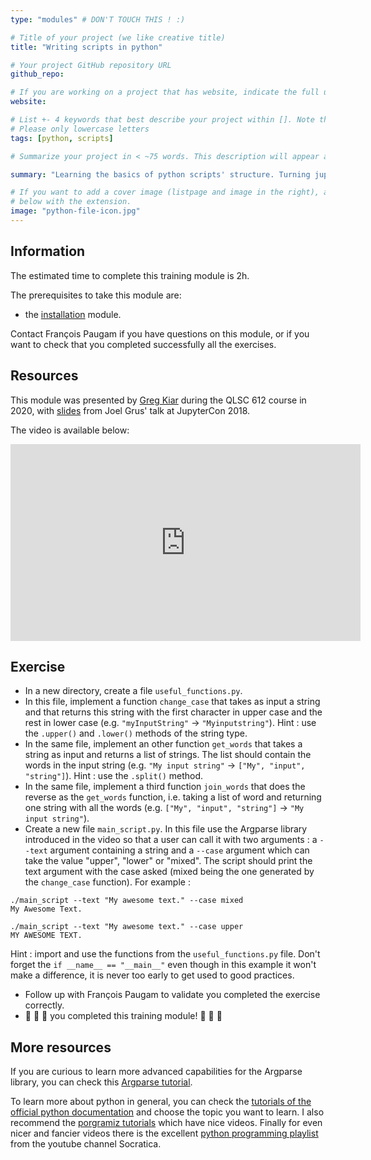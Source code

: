 ```yaml
---
type: "modules" # DON'T TOUCH THIS ! :)

# Title of your project (we like creative title)
title: "Writing scripts in python"

# Your project GitHub repository URL
github_repo:

# If you are working on a project that has website, indicate the full url including "https://" below or leave it empty.
website:

# List +- 4 keywords that best describe your project within []. Note that the project summary also involves a number of key words. Those are listed on top of the [github repository](https://github.com/PSY6983-2021/project_template), click `manage topics`.
# Please only lowercase letters
tags: [python, scripts]

# Summarize your project in < ~75 words. This description will appear at the top of your page and on the list page with other projects..

summary: "Learning the basics of python scripts' structure. Turning jupyter notebooks into scripts that can be run from anywhere. Introduction to the argument parser."

# If you want to add a cover image (listpage and image in the right), add it to your directory and indicate the name
# below with the extension.
image: "python-file-icon.jpg"
---
```

<!-- This is an html comment and this won't appear in the rendered page. You are now editing the "content" area, the core of your description. Everything that you can do in markdown is allowed below. We added a couple of comments to guide your through documenting your progress. -->

## Information

The estimated time to complete this training module is 2h.

The prerequisites to take this module are:
 * the [installation](/modules/installation) module.

Contact François Paugam if you have questions on this module, or if you want to check that you completed successfully all the exercises.

## Resources
This module was presented by [Greg Kiar](https://github.com/gkiar) during the QLSC 612 course in 2020, with [slides](https://docs.google.com/presentation/d/1n2RlMdmv1p25Xy5thJUhkKGvjtV-dkAIsUXP-AL4ffI/edit#slide=id.g362da58057_0_1) from Joel Grus' talk at JupyterCon 2018.

The video is available below:
<iframe width="560" height="315" src="https://www.youtube.com/embed/zpOQENxs1G4" title="YouTube video player" frameborder="0" allow="accelerometer; autoplay; clipboard-write; encrypted-media; gyroscope; picture-in-picture" allowfullscreen></iframe>


## Exercise

 * In a new directory, create a file `useful_functions.py`.
 * In this file, implement a function `change_case` that takes as input a string and that returns this string with the first character in upper case and the rest in lower case (e.g. `"myInputString"` -> `"Myinputstring"`). Hint : use the `.upper()` and `.lower()` methods of the string type.
 * In the same file, implement an other function `get_words` that takes a string as input and returns a list of strings. The list should contain the words in the input string (e.g. `"My input string"` -> `["My", "input", "string"]`). Hint : use the `.split()` method.
 * In the same file, implement a third function `join_words` that does the reverse as the `get_words` function, i.e. taking a list of word and returning one string with all the words (e.g. `["My", "input", "string"]` -> `"My input string"`).
 * Create a new file `main_script.py`. In this file use the Argparse library introduced in the video so that a user can call it with two arguments : a `--text` argument containing a string and a `--case` argument which can take the value "upper", "lower" or "mixed". The script should print the text argument with the case asked (mixed being the one generated by the `change_case` function). For example :
 ```
 ./main_script --text "My awesome text." --case mixed
 My Awesome Text.

 ./main_script --text "My awesome text." --case upper
 MY AWESOME TEXT.
 ```
 Hint : import and use the functions from the `useful_functions.py` file. Don't forget the `if __name__ == "__main__"` even though in this example it won't make a difference, it is never too early to get used to good practices.
 * Follow up with François Paugam to validate you completed the exercise correctly.
 * :tada: :tada: :tada: you completed this training module! :tada: :tada: :tada:

## More resources

If you are curious to learn more advanced capabilities for the Argparse library, you can check this [Argparse tutorial](https://docs.python.org/3/howto/argparse.html).

To learn more about python in general, you can check the [tutorials of the official python documentation](https://docs.python.org/3/tutorial/) and choose the topic you want to learn. I also recommend the [porgramiz tutorials](https://www.programiz.com/python-programming) which have nice videos. Finally for even nicer and fancier videos there is the excellent [python programming playlist](https://www.youtube.com/playlist?list=PLi01XoE8jYohWFPpC17Z-wWhPOSuh8Er-) from the youtube channel Socratica.
